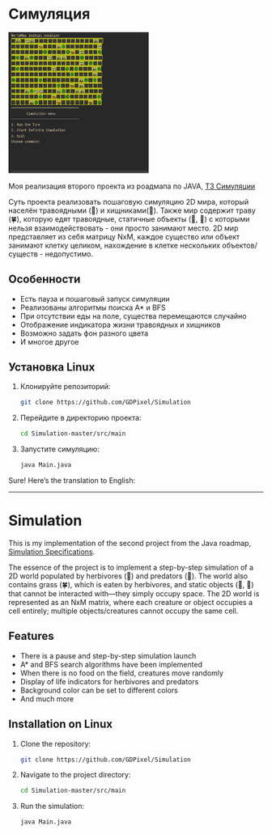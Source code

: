 # Симуляция

<img width = "55%" src="Animation.gif">

Моя реализация второго проекта из роадмапа по JAVA, [ТЗ Симуляции](https://zhukovsd.github.io/java-backend-learning-course/projects/simulation/)

Суть проекта реализовать пошаговую симуляцию 2D мира, который населён травоядными (🐄) и хищниками(🐅). Также мир содержит траву (🍀), которую едят травоядные, статичные объекты (🗻, 🌳) с которыми нельзя взаимодействовать - они просто занимают место.
2D мир представляет из себя матрицу NxM, каждое существо или объект занимают клетку целиком, нахождение в клетке нескольких объектов/существ - недопустимо. 


## Особенности

- Есть пауза и пошаговый запуск симуляции
- Реализованы алгоритмы поиска A* и BFS
- При отсутствии еды на поле, существа перемещаются случайно
- Отображение индикатора жизни травоядных и хищников
- Возможно задать фон разного цвета
- И многое другое

## Установка Linux

1. Клонируйте репозиторий:

   ```bash
   git clone https://github.com/GDPixel/Simulation
   ```

2. Перейдите в директорию проекта:

   ```bash
   cd Simulation-master/src/main
   ```

3. Запустите симуляцию:

   ```bash
   java Main.java
   ```


Sure! Here’s the translation to English:

---

# Simulation

This is my implementation of the second project from the Java roadmap, [Simulation Specifications](https://zhukovsd.github.io/java-backend-learning-course/projects/simulation/).

The essence of the project is to implement a step-by-step simulation of a 2D world populated by herbivores (🐄) and predators (🐅). The world also contains grass (🍀), which is eaten by herbivores, and static objects (🗻, 🌳) that cannot be interacted with—they simply occupy space. The 2D world is represented as an NxM matrix, where each creature or object occupies a cell entirely; multiple objects/creatures cannot occupy the same cell.

## Features

- There is a pause and step-by-step simulation launch
- A* and BFS search algorithms have been implemented
- When there is no food on the field, creatures move randomly
- Display of life indicators for herbivores and predators
- Background color can be set to different colors
- And much more

## Installation on Linux

1. Clone the repository:

   ```bash
   git clone https://github.com/GDPixel/Simulation
   ```

2. Navigate to the project directory:

   ```bash
   cd Simulation-master/src/main
   ```

3. Run the simulation:

   ```bash
   java Main.java
   ```

